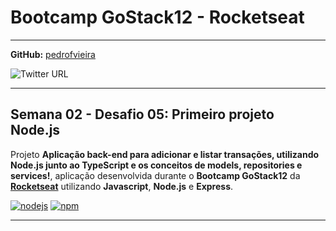 # Bootcamp GoStack12 - Rocketseat

----

**GitHub:** [pedrofvieira](https://github.com/pedrofvieira)

![Twitter URL](https://img.shields.io/twitter/url?style=social&url=https%3A%2F%2Ftwitter.com%2Fcomedorfarinha)

----
## Semana 02 - Desafio 05: Primeiro projeto Node.js

 Projeto **Aplicação back-end para adicionar e listar transações, utilizando Node.js junto ao TypeScript e os conceitos de models, repositories e services!**, aplicação desenvolvida durante o **Bootcamp GoStack12** da **[Rocketseat](https://rocketseat.com.br/)** utilizando **Javascript**, **Node.js** e **Express**.


[![nodejs](https://img.shields.io/badge/nodejs-12.18.0-026E00)](https://nodejs.org/en/download/)
[![npm](https://img.shields.io/npm/v/npm?color=%23EE7A3B&label=npm&style=plastice&logo=npm)](https://npm.org/)

----
